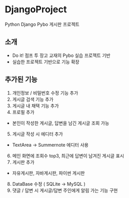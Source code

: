 # DjangoProject

Python Django Pybo 게시판 프로젝트

## 소개

- Do it! 점프 투 장고 교재의 Pybo 실습 프로젝트 기반
- 실습한 프로젝트 기반으로 기능 확장

## 추가된 기능

1. 개인정보 / 비밀번호 수정 기능 추가
2. 게시글 검색 기능 추가
3. 게시글 내 채택 기능 추가
4. 프로필 추가
  - 본인이 작성한 게시글, 답변을 남긴 게시글 조회 가능
5. 게시글 작성 시 에디터 추가
  - TextArea -> Summernote 에디터 사용
6. 메인 화면에 조회수 top3, 최근에 답변이 남겨진 게시글 표시 
7. 게시판 추가 
  - 자유게시판, 자바게시판, 파이썬 게시판
8. DataBase 수정 ( SQLite -> MySQL )
9. 댓글 / 답변 시 게시글/답변 주인에게 알림 가는 기능 구현
